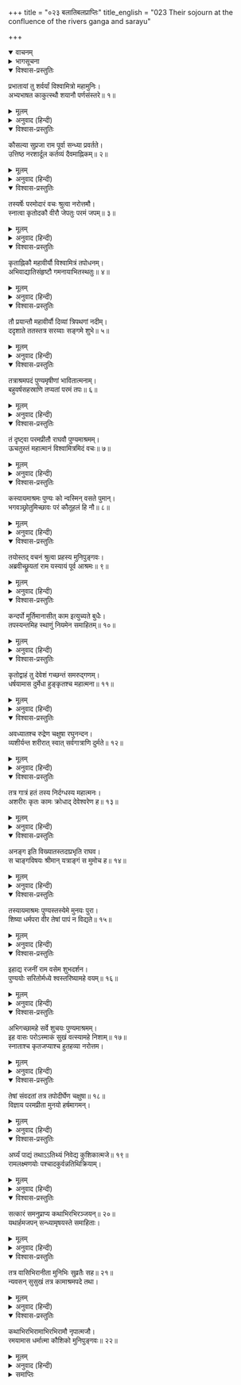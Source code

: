 +++
title = "०२३ बलातिबलप्राप्तिः"
title_english = "023 Their sojourn at the confluence of the rivers ganga and sarayu"

+++
<details open><summary>वाचनम्</summary>
<div caption="श्रीराम-हरिसीताराममूर्ति-घनपाठिभ्यां वचनम्" class="audioEmbed" src="https://archive.org/download/Ramayana-recitation-Sriram-harisItArAmamUrti-Ghanapaati-v2/Kanda_1/Kanda_1_BK-023-Balaathi_balaa_Prapthihi.mp3"></div>
</details>

<details><summary>भागसूचना</summary>

23. विश्वामित्रसहित श्रीराम और लक्ष्मणका सरयू-गंगासंगमके समीप पुण्य आश्रममें रातको ठहरना
</details>

<details open><summary>विश्वास-प्रस्तुतिः</summary>

प्रभातायां तु शर्वर्यां विश्वामित्रो महामुनिः।  
अभ्यभाषत काकुत्स्थौ शयानौ पर्णसंस्तरे॥ १॥
</details>

<details><summary>मूलम्</summary>

प्रभातायां तु शर्वर्यां विश्वामित्रो महामुनिः।  
अभ्यभाषत काकुत्स्थौ शयानौ पर्णसंस्तरे॥ १॥
</details>

<details><summary>अनुवाद (हिन्दी)</summary>

जब रात बीती और प्रभात हुआ, तब महामुनि विश्वामित्रने तिनकों और पत्तोंके बिछौनेपर सोये हुए उन दोनों ककुत्स्थवंशी राजकुमारोंसे कहा—॥ १॥
</details>

<details open><summary>विश्वास-प्रस्तुतिः</summary>

कौसल्या सुप्रजा राम पूर्वा सन्ध्या प्रवर्तते।  
उत्तिष्ठ नरशार्दूल कर्तव्यं दैवमाह्निकम्॥ २॥
</details>

<details><summary>मूलम्</summary>

कौसल्या सुप्रजा राम पूर्वा सन्ध्या प्रवर्तते।  
उत्तिष्ठ नरशार्दूल कर्तव्यं दैवमाह्निकम्॥ २॥
</details>

<details><summary>अनुवाद (हिन्दी)</summary>

‘नरश्रेष्ठ राम! तुम्हारे-जैसे पुत्रको पाकर महारानी कौसल्या सुपुत्रजननी कही जाती हैं। यह देखो, प्रातःकालकी संध्याका समय हो रहा है; उठो और प्रतिदिन किये जानेवाले देवसम्बन्धी कार्योंको पूर्ण करो’॥ २॥
</details>

<details open><summary>विश्वास-प्रस्तुतिः</summary>

तस्यर्षेः परमोदारं वचः श्रुत्वा नरोत्तमौ।  
स्नात्वा कृतोदकौ वीरौ जेपतुः परमं जपम्॥ ३॥
</details>

<details><summary>मूलम्</summary>

तस्यर्षेः परमोदारं वचः श्रुत्वा नरोत्तमौ।  
स्नात्वा कृतोदकौ वीरौ जेपतुः परमं जपम्॥ ३॥
</details>

<details><summary>अनुवाद (हिन्दी)</summary>

महर्षिका यह परम उदार वचन सुनकर उन दोनों नरश्रेष्ठ वीरोंने स्नान करके देवताओंका तर्पण किया और फिर वे परम उत्तम जपनीय मन्त्र गायत्रीका जप करने लगे॥ ३॥
</details>

<details open><summary>विश्वास-प्रस्तुतिः</summary>

कृताह्निकौ महावीर्यौ विश्वामित्रं तपोधनम्।  
अभिवाद्यातिसंहृष्टौ गमनायाभितस्थतुः॥ ४॥
</details>

<details><summary>मूलम्</summary>

कृताह्निकौ महावीर्यौ विश्वामित्रं तपोधनम्।  
अभिवाद्यातिसंहृष्टौ गमनायाभितस्थतुः॥ ४॥
</details>

<details><summary>अनुवाद (हिन्दी)</summary>

नित्यकर्म समाप्त करके महापराक्रमी श्रीराम और लक्ष्मण अत्यन्त प्रसन्न हो तपोधन विश्वामित्रको प्रणाम करके वहाँसे आगे जानेको उद्यत हो गये॥ ४॥
</details>

<details open><summary>विश्वास-प्रस्तुतिः</summary>

तौ प्रयान्तौ महावीर्यौ दिव्यां त्रिपथगां नदीम्।  
ददृशाते ततस्तत्र सरय्वाः सङ्गमे शुभे॥ ५॥
</details>

<details><summary>मूलम्</summary>

तौ प्रयान्तौ महावीर्यौ दिव्यां त्रिपथगां नदीम्।  
ददृशाते ततस्तत्र सरय्वाः सङ्गमे शुभे॥ ५॥
</details>

<details><summary>अनुवाद (हिन्दी)</summary>

जाते-जाते उन महाबली राजकुमारोंने गंगा और सरयूके शुभ संगमपर पहुँचकर वहाँ दिव्य त्रिपथगा नदी गंगाजीका दर्शन किया॥ ५॥
</details>

<details open><summary>विश्वास-प्रस्तुतिः</summary>

तत्राश्रमपदं पुण्यमृषीणां भावितात्मनाम्।  
बहुवर्षसहस्राणि तप्यतां परमं तपः॥ ६॥
</details>

<details><summary>मूलम्</summary>

तत्राश्रमपदं पुण्यमृषीणां भावितात्मनाम्।  
बहुवर्षसहस्राणि तप्यतां परमं तपः॥ ६॥
</details>

<details><summary>अनुवाद (हिन्दी)</summary>

संगमके पास ही शुद्ध अन्तःकरणवाले महर्षियोंका एक पवित्र आश्रम था, जहाँ वे कई हजार वर्षोंसे तीव्र तपस्या करते थे॥ ६॥
</details>

<details open><summary>विश्वास-प्रस्तुतिः</summary>

तं दृष्ट्वा परमप्रीतौ राघवौ पुण्यमाश्रमम्।  
ऊचतुस्तं महात्मानं विश्वामित्रमिदं वचः॥ ७॥
</details>

<details><summary>मूलम्</summary>

तं दृष्ट्वा परमप्रीतौ राघवौ पुण्यमाश्रमम्।  
ऊचतुस्तं महात्मानं विश्वामित्रमिदं वचः॥ ७॥
</details>

<details><summary>अनुवाद (हिन्दी)</summary>

उस पवित्र आश्रमको देखकर रघुकुलरत्न श्रीराम और लक्ष्मण बड़े प्रसन्न हुए। उन्होंने महात्मा विश्वामित्रसे यह बात कही—॥ ७॥
</details>

<details open><summary>विश्वास-प्रस्तुतिः</summary>

कस्यायमाश्रमः पुण्यः को न्वस्मिन् वसते पुमान्।  
भगवञ्छ्रोतुमिच्छावः परं कौतूहलं हि नौ॥ ८॥
</details>

<details><summary>मूलम्</summary>

कस्यायमाश्रमः पुण्यः को न्वस्मिन् वसते पुमान्।  
भगवञ्छ्रोतुमिच्छावः परं कौतूहलं हि नौ॥ ८॥
</details>

<details><summary>अनुवाद (हिन्दी)</summary>

‘भगवन्! यह किसका पवित्र आश्रम है? और इसमें कौन पुरुष निवास करता है? यह हम दोनों सुनना चाहते हैं। इसके लिये हमारे मनमें बड़ी उत्कण्ठा है’॥ ८॥
</details>

<details open><summary>विश्वास-प्रस्तुतिः</summary>

तयोस्तद् वचनं श्रुत्वा प्रहस्य मुनिपुङ्गवः।  
अब्रवीच्छ्रूयतां राम यस्यायं पूर्व आश्रमः॥ ९॥
</details>

<details><summary>मूलम्</summary>

तयोस्तद् वचनं श्रुत्वा प्रहस्य मुनिपुङ्गवः।  
अब्रवीच्छ्रूयतां राम यस्यायं पूर्व आश्रमः॥ ९॥
</details>

<details><summary>अनुवाद (हिन्दी)</summary>

उन दोनोंका यह वचन सुनकर मुनिश्रेष्ठ विश्वामित्र हँसते हुए बोले—‘राम! यह आश्रम पहले जिसके अधिकारमें रहा है, उसका परिचय देता हूँ, सुनो॥ ९॥
</details>

<details open><summary>विश्वास-प्रस्तुतिः</summary>

कन्दर्पो मूर्तिमानासीत् काम इत्युच्यते बुधैः।  
तपस्यन्तमिह स्थाणुं नियमेन समाहितम्॥ १०॥
</details>

<details><summary>मूलम्</summary>

कन्दर्पो मूर्तिमानासीत् काम इत्युच्यते बुधैः।  
तपस्यन्तमिह स्थाणुं नियमेन समाहितम्॥ १०॥
</details>

<details><summary>अनुवाद (हिन्दी)</summary>

‘विद्वान् पुरुष जिसे काम कहते हैं, वह कन्दर्प पूर्वकालमें मूर्तिमान् था—शरीर धारण करके विचरता था। उन दिनों भगवान् स्थाणु (शिव) इसी आश्रममें चित्तको एकाग्र करके नियमपूर्वक तपस्या करते थे॥ १०॥
</details>

<details open><summary>विश्वास-प्रस्तुतिः</summary>

कृतोद्वाहं तु देवेशं गच्छन्तं समरुद्‍गणम्।  
धर्षयामास दुर्मेधा हुङ्कृतश्च महात्मना॥ ११॥
</details>

<details><summary>मूलम्</summary>

कृतोद्वाहं तु देवेशं गच्छन्तं समरुद्‍गणम्।  
धर्षयामास दुर्मेधा हुङ्कृतश्च महात्मना॥ ११॥
</details>

<details><summary>अनुवाद (हिन्दी)</summary>

‘एक दिन समाधिसे उठकर देवेश्वर शिव मरुद्‍गणोंके साथ कहीं जा रहे थे। उसी समय दुर्बुद्धि कामने उनपर आक्रमण किया। यह देख महात्मा शिवने हुङ्कार करके उसे रोका॥ ११॥
</details>

<details open><summary>विश्वास-प्रस्तुतिः</summary>

अवध्यातश्च रुद्रेण चक्षुषा रघुनन्दन।  
व्यशीर्यन्त शरीरात् स्वात् सर्वगात्राणि दुर्मते॥ १२॥
</details>

<details><summary>मूलम्</summary>

अवध्यातश्च रुद्रेण चक्षुषा रघुनन्दन।  
व्यशीर्यन्त शरीरात् स्वात् सर्वगात्राणि दुर्मते॥ १२॥
</details>

<details><summary>अनुवाद (हिन्दी)</summary>

‘रघुनन्दन! भगवान् रुद्रने रोषभरी दृष्टिसे अवहेलना-पूर्वक उसकी ओर देखा; फिर तो उस दुर्बुद्धिके सारे अंग उसके शरीरसे जीर्ण-शीर्ण होकर गिर गये॥ १२॥
</details>

<details open><summary>विश्वास-प्रस्तुतिः</summary>

तत्र गात्रं हतं तस्य निर्दग्धस्य महात्मनः।  
अशरीरः कृतः कामः क्रोधाद् देवेश्वरेण ह॥ १३॥
</details>

<details><summary>मूलम्</summary>

तत्र गात्रं हतं तस्य निर्दग्धस्य महात्मनः।  
अशरीरः कृतः कामः क्रोधाद् देवेश्वरेण ह॥ १३॥
</details>

<details><summary>अनुवाद (हिन्दी)</summary>

‘वहाँ दग्ध हुए महामना कन्दर्पका शरीर नष्ट हो गया। देवेश्वर रुद्रने अपने क्रोधसे कामको अंगहीन कर दिया॥ १३॥
</details>

<details open><summary>विश्वास-प्रस्तुतिः</summary>

अनङ्ग इति विख्यातस्तदाप्रभृति राघव।  
स चाङ्गविषयः श्रीमान् यत्राङ्गं स मुमोच ह॥ १४॥
</details>

<details><summary>मूलम्</summary>

अनङ्ग इति विख्यातस्तदाप्रभृति राघव।  
स चाङ्गविषयः श्रीमान् यत्राङ्गं स मुमोच ह॥ १४॥
</details>

<details><summary>अनुवाद (हिन्दी)</summary>

‘राम! तभीसे वह ‘अनंग’ नामसे विख्यात हुआ। शोभाशाली कन्दर्पने जहाँ अपना अंग छोड़ा था, वह प्रदेश अंगदेशके नामसे विख्यात हुआ॥ १४॥
</details>

<details open><summary>विश्वास-प्रस्तुतिः</summary>

तस्यायमाश्रमः पुण्यस्तस्येमे मुनयः पुरा।  
शिष्या धर्मपरा वीर तेषां पापं न विद्यते॥ १५॥
</details>

<details><summary>मूलम्</summary>

तस्यायमाश्रमः पुण्यस्तस्येमे मुनयः पुरा।  
शिष्या धर्मपरा वीर तेषां पापं न विद्यते॥ १५॥
</details>

<details><summary>अनुवाद (हिन्दी)</summary>

‘यह उन्हीं महादेवजीका पुण्य आश्रम है। वीर! ये मुनिलोग पूर्वकालमें उन्हीं स्थाणुके धर्मपरायण शिष्य थे। इनका सारा पाप नष्ट हो गया है॥ १५॥
</details>

<details open><summary>विश्वास-प्रस्तुतिः</summary>

इहाद्य रजनीं राम वसेम शुभदर्शन।  
पुण्ययोः सरितोर्मध्ये श्वस्तरिष्यामहे वयम्॥ १६॥
</details>

<details><summary>मूलम्</summary>

इहाद्य रजनीं राम वसेम शुभदर्शन।  
पुण्ययोः सरितोर्मध्ये श्वस्तरिष्यामहे वयम्॥ १६॥
</details>

<details><summary>अनुवाद (हिन्दी)</summary>

‘शुभदर्शन राम! आजकी रातमें हमलोग यहीं इन पुण्यसलिला सरिताओंके बीचमें निवास करें। कल सबेरे इन्हें पार करेंगे॥ १६॥
</details>

<details open><summary>विश्वास-प्रस्तुतिः</summary>

अभिगच्छामहे सर्वे शुचयः पुण्यमाश्रमम्।  
इह वासः परोऽस्माकं सुखं वत्स्यामहे निशाम्॥ १७॥  
स्नाताश्च कृतजप्याश्च हुतहव्या नरोत्तम।
</details>

<details><summary>मूलम्</summary>

अभिगच्छामहे सर्वे शुचयः पुण्यमाश्रमम्।  
इह वासः परोऽस्माकं सुखं वत्स्यामहे निशाम्॥ १७॥  
स्नाताश्च कृतजप्याश्च हुतहव्या नरोत्तम।
</details>

<details><summary>अनुवाद (हिन्दी)</summary>

‘हम सब लोग पवित्र होकर इस पुण्य आश्रममें चलें। यहाँ रहना हमारे लिये बहुत उत्तम होगा। नरश्रेष्ठ! यहाँ स्नान करके जप और हवन करनेके बाद हम रातमें बड़े सुखसे रहेंगे’॥ १७ १/२॥
</details>

<details open><summary>विश्वास-प्रस्तुतिः</summary>

तेषां संवदतां तत्र तपोदीर्घेण चक्षुषा॥ १८॥  
विज्ञाय परमप्रीता मुनयो हर्षमागमन्।
</details>

<details><summary>मूलम्</summary>

तेषां संवदतां तत्र तपोदीर्घेण चक्षुषा॥ १८॥  
विज्ञाय परमप्रीता मुनयो हर्षमागमन्।
</details>

<details><summary>अनुवाद (हिन्दी)</summary>

वे लोग वहाँ इस प्रकार आपसमें बातचीत कर ही रहे थे कि उस आश्रममें निवास करनेवाले मुनि तपस्याद्वारा प्राप्त हुई दूर दृष्टिसे उनका आगमन जानकर मन-ही-मन बड़े प्रसन्न हुए। उनके हृदयमें हर्षजनित उल्लास छा गया॥ १८ १/२॥
</details>

<details open><summary>विश्वास-प्रस्तुतिः</summary>

अर्घ्यं पाद्यं तथाऽऽतिथ्यं निवेद्य कुशिकात्मजे॥ १९॥  
रामलक्ष्मणयोः पश्चादकुर्वन्नतिथिक्रियाम्।
</details>

<details><summary>मूलम्</summary>

अर्घ्यं पाद्यं तथाऽऽतिथ्यं निवेद्य कुशिकात्मजे॥ १९॥  
रामलक्ष्मणयोः पश्चादकुर्वन्नतिथिक्रियाम्।
</details>

<details><summary>अनुवाद (हिन्दी)</summary>

उन्होंने विश्वामित्रजीको अर्घ्य, पाद्य और अतिथि-सत्कारकी सामग्री अर्पित करनेके बाद श्रीराम और लक्ष्मणका भी आतिथ्य किया॥ १९ १/२॥
</details>

<details open><summary>विश्वास-प्रस्तुतिः</summary>

सत्कारं समनुप्राप्य कथाभिरभिरञ्जयन्॥ २०॥  
यथार्हमजपन् सन्ध्यामृषयस्ते समाहिताः।
</details>

<details><summary>मूलम्</summary>

सत्कारं समनुप्राप्य कथाभिरभिरञ्जयन्॥ २०॥  
यथार्हमजपन् सन्ध्यामृषयस्ते समाहिताः।
</details>

<details><summary>अनुवाद (हिन्दी)</summary>

यथोचित सत्कार करके उन मुनियोंने इन अतिथियोंका भाँति-भाँतिकी कथा-वार्ताओंद्वारा मनोरञ्जन किया। फिर उन महर्षियोंने एकाग्रचित्त होकर यथावत् संध्यावन्दन एवं जप किया॥ २० १/२॥
</details>

<details open><summary>विश्वास-प्रस्तुतिः</summary>

तत्र वासिभिरानीता मुनिभिः सुव्रतैः सह॥ २१॥  
न्यवसन् सुसुखं तत्र कामाश्रमपदे तथा।
</details>

<details><summary>मूलम्</summary>

तत्र वासिभिरानीता मुनिभिः सुव्रतैः सह॥ २१॥  
न्यवसन् सुसुखं तत्र कामाश्रमपदे तथा।
</details>

<details><summary>अनुवाद (हिन्दी)</summary>

तदनन्तर वहाँ रहनेवाले मुनियोंने अन्य उत्तम व्रतधारी मुनियोंके साथ विश्वामित्र आदिको शयनके लिये उपयुक्त स्थानमें पहुँचा दिया। सम्पूर्ण कामनाओंकी पूर्ति करनेवाले उस पुण्य आश्रममें उन विश्वामित्र आदिने बड़े सुखसे निवास किया॥ २१ १/२॥
</details>

<details open><summary>विश्वास-प्रस्तुतिः</summary>

कथाभिरभिरामाभिरभिरामौ नृपात्मजौ।  
रमयामास धर्मात्मा कौशिको मुनिपुङ्गवः॥ २२॥
</details>

<details><summary>मूलम्</summary>

कथाभिरभिरामाभिरभिरामौ नृपात्मजौ।  
रमयामास धर्मात्मा कौशिको मुनिपुङ्गवः॥ २२॥
</details>

<details><summary>अनुवाद (हिन्दी)</summary>

धर्मात्मा मुनिश्रेष्ठ विश्वामित्रने उन मनोहर राजकुमारोंका सुन्दर कथाओंद्वारा मनोरञ्जन किया॥ २२॥
</details>

<details><summary>समाप्तिः</summary>

इत्यार्षे श्रीमद्रामायणे वाल्मीकीये आदिकाव्ये बालकाण्डे त्रयोविंशः सर्गः॥ २३॥  
इस प्रकार श्रीवाल्मीकिनिर्मित आर्षरामायण आदिकाव्यके बालकाण्डमें तेईसवाँ सर्ग पूरा हुआ॥ २३॥
</details>

